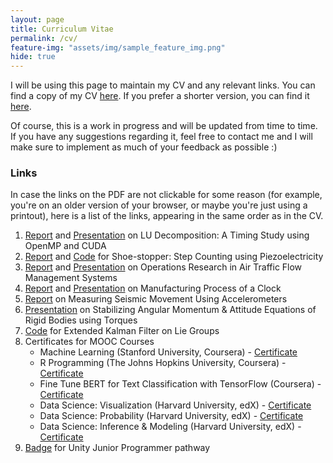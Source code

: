 ```yaml
---
layout: page
title: Curriculum Vitae
permalink: /cv/
feature-img: "assets/img/sample_feature_img.png"
hide: true
---
```


I will be using this page to maintain my CV and any relevant links. You can find a copy of my CV [here](https://omprabhu31.github.io/cv_full.pdf). If you prefer a shorter version, you can find it [here](https://omprabhu31.github.io/cv_2page.pdf).

Of course, this is a work in progress and will be updated from time to time. If you have any suggestions regarding it, feel free to contact me and I will make sure to implement as much of your feedback as possible :)

<h3>Links</h3>

In case the links on the PDF are not clickable for some reason (for example, you're on an older version of your browser, or maybe you're just using a printout), here is a list of the links, appearing in the same order as in the CV.

1. [Report](https://github.com/omprabhu31/iitb-projects/blob/main/me766/Project%20Report.pdf) and [Presentation](https://github.com/omprabhu31/iitb-projects/blob/main/me766/Project%20Presentation.pdf) on LU Decomposition: A Timing Study using OpenMP and CUDA
2. [Report](https://github.com/omprabhu31/iitb-projects/blob/main/me423/ME%20423%20Course%20Project%20Report.docx.pdf) and [Code](https://github.com/omprabhu31/iitb-projects/tree/main/me423/sketch_nov7c) for Shoe-stopper: Step Counting using Piezoelectricity
3. [Report](https://github.com/omprabhu31/iitb-projects/blob/main/me308/Project%20Report/Group-13.pdf) and [Presentation](https://github.com/omprabhu31/iitb-projects/blob/main/me308/ME308_PPT_Group13.pdf) on Operations Research in Air Traffic Flow Management Systems
4. [Report](https://github.com/omprabhu31/iitb-projects/blob/main/me338/ME338_Course_Project_Final_Report.pdf) and [Presentation](https://github.com/omprabhu31/iitb-projects/blob/main/me338/ME338_Course_Project_Presentation.pdf) on Manufacturing Process of a Clock
5. [Report](https://github.com/omprabhu31/iitb-projects/blob/main/me226/me226_project.pdf) on Measuring Seismic Movement Using Accelerometers
6. [Presentation](https://github.com/omprabhu31/iitb-projects/blob/main/sc618/SC618_Group1_Presentation.pdf) on Stabilizing Angular Momentum & Attitude Equations of Rigid Bodies using Torques
7. [Code](https://colab.research.google.com/drive/1qyFkr0tTRn6F3Oo_brKC4NQrGXn933UD) for Extended Kalman Filter on Lie Groups
8. Certificates for MOOC Courses
    * Machine Learning (Stanford University, Coursera) - [Certificate](https://www.coursera.org/account/accomplishments/certificate/YK5F8WJ7K95M)
    * R Programming (The Johns Hopkins University, Coursera) - [Certificate](https://www.coursera.org/account/accomplishments/certificate/9V7UYYQEXYNE)
    * Fine Tune BERT for Text Classification with TensorFlow (Coursera) - [Certificate](https://www.coursera.org/account/accomplishments/certificate/Y8WE6TBUQ7KF)
    * Data Science: Visualization (Harvard University, edX) - [Certificate](https://courses.edx.org/certificates/1584beed679d4e47ba76c100bd5d724e)
    * Data Science: Probability (Harvard University, edX) - [Certificate](https://courses.edx.org/certificates/18e417e324714896bdc004eea9694494)
    * Data Science: Inference & Modeling (Harvard University, edX) - [Certificate](https://courses.edx.org/certificates/7f283bd719a24843b88db5c4657e6386)
9. [Badge](https://www.credly.com/badges/d5f54969-3c60-42b9-af46-9ca3916be6b1) for Unity Junior Programmer pathway